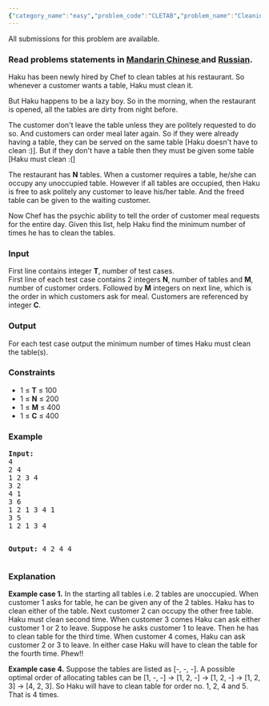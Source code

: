 ```yaml
---
{"category_name":"easy","problem_code":"CLETAB","problem_name":"Cleaning Tables","languages_supported":{"0":"ADA","1":"ASM","2":"BASH","3":"BF","4":"C","5":"C99 strict","6":"CAML","7":"CLOJ","8":"CLPS","9":"CPP 4.3.2","10":"CPP 4.9.2","11":"CPP14","12":"CS2","13":"D","14":"ERL","15":"FORT","16":"FS","17":"GO","18":"HASK","19":"ICK","20":"ICON","21":"JAVA","22":"JS","23":"LISP clisp","24":"LISP sbcl","25":"LUA","26":"NEM","27":"NICE","28":"NODEJS","29":"PAS fpc","30":"PAS gpc","31":"PERL","32":"PERL6","33":"PHP","34":"PIKE","35":"PRLG","36":"PYTH","37":"PYTH 3.4","38":"RUBY","39":"SCALA","40":"SCM guile","41":"SCM qobi","42":"ST","43":"TCL","44":"TEXT","45":"WSPC"},"max_timelimit":1,"source_sizelimit":50000,"problem_author":"vinayak garg","problem_tester":null,"date_added":"3-07-2014","tags":{"0":"aug14","1":"greedy","2":"simple","3":"vinayak"},"editorial_url":"http://discuss.codechef.com/problems/CLETAB","time":{"view_start_date":1407749400,"submit_start_date":1407749400,"visible_start_date":1407749400,"end_date":1735669800},"layout":"problem"}
---
```

<span class="solution-visible-txt">All submissions for this problem are available.</span><h3> Read problems statements in <a target="_blank" href="http://www.codechef.com/download/translated/AUG14/mandarin/CLETAB.pdf">Mandarin Chinese </a> and <a target="_blank" href="http://www.codechef.com/download/translated/AUG14/russian/CLETAB.pdf">Russian</a>.</h3>
<p>Haku has been newly hired by Chef to clean tables at his restaurant. So whenever a customer wants a table, Haku must clean it.</p>
<p>But Haku happens to be a lazy boy. So in the morning, when the restaurant is opened, all the tables are dirty from night before.</p>
<p>The customer don't leave the table unless they are politely requested to do so. And customers can order meal later again. So if they were already having a table, they can be served on the same table [Haku doesn't have to clean :)]. But if they don't have a table then they must be given some table [Haku must clean :(]</p>
<p>The restaurant has <b>N</b> tables. When a customer requires a table, he/she can occupy any unoccupied table. However if all tables are occupied, then Haku is free to ask politely any customer to leave his/her table. And the freed table can be given to the waiting customer.</p>
<p>Now Chef has the psychic ability to tell the order of customer meal requests for the entire day. Given this list, help Haku find the minimum number of times he has to clean the tables.</p>
<h3>Input</h3>
<p>First line contains integer <b>T</b>, number of test cases.<br />
First line of each test case contains 2 integers <b>N</b>, number of tables and <b>M</b>, number of customer orders. Followed by <b>M</b> integers on next line, which is the order in which customers ask for meal. Customers are referenced by integer <b>C</b>.
</p>
<h3>Output</h3>
<p>For each test case output the minimum number of times Haku must clean the table(s).</p>
<h3>Constraints</h3>
<ul>
<li>1 ≤ <b>T</b> ≤ 100</li>
<li>1 ≤ <b>N</b> ≤ 200</li>
<li>1 ≤ <b>M</b> ≤ 400</li>
<li>1 ≤ <b>C</b> ≤ 400</li>
</ul>
<h3>Example</h3>
<pre><b>Input:</b>
4
2 4
1 2 3 4
3 2
4 1
3 6
1 2 1 3 4 1
3 5
1 2 1 3 4

<b>Output:</b>
4
2
4
4
</pre><h3>Explanation</h3>
<p><b>Example case 1.</b> In the starting all tables i.e. 2 tables are unoccupied. When customer 1 asks for table, he can be given any of the 2 tables. Haku has to clean either of the table. Next customer 2 can occupy the other free table. Haku must clean second time. When customer 3 comes Haku can ask either customer 1 or 2 to leave. Suppose he asks customer 1 to leave. Then he has to clean table for the third time. When customer 4 comes, Haku can ask customer 2 or 3 to leave. In either case Haku will have to clean the table for the fourth time. Phew!!</p>
<p><b>Example case 4.</b> Suppose the tables are listed as [-, -, -]. A possible optimal order of allocating tables can be [1, -, -] -> [1, 2, -] -> [1, 2, -] -> [1, 2, 3] -> [4, 2, 3]. So Haku will have to clean table for order no. 1, 2, 4 and 5. That is 4 times.</p>
